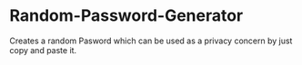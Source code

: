 # Random-Password-Generator
 Creates a random Pasword which can be used as a privacy concern by just copy and paste it.
